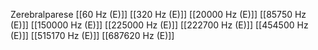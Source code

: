Zerebralparese
[[60 Hz (E)]]
[[320 Hz (E)]]
[[20000 Hz (E)]]
[[85750 Hz (E)]]
[[150000 Hz (E)]]
[[225000 Hz (E)]]
[[222700 Hz (E)]]
[[454500 Hz (E)]]
[[515170 Hz (E)]]
[[687620 Hz (E)]]